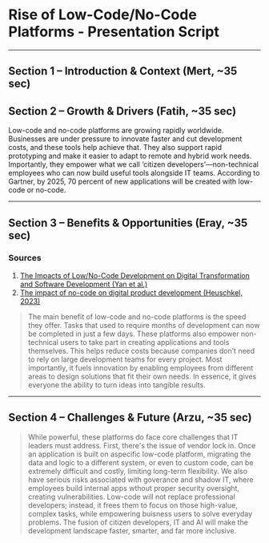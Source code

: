 # Rise of Low-Code/No-Code Platforms - Presentation Script

---

## Section 1 – Introduction & Context (Mert, ~35 sec)




## Section 2 – Growth & Drivers (Fatih, ~35 sec)

Low-code and no-code platforms are growing rapidly worldwide. Businesses are under pressure to innovate faster and cut development costs, and these tools help achieve that. They also support rapid prototyping and make it easier to adapt to remote and hybrid work needs. Importantly, they empower what we call ‘citizen developers’—non-technical employees who can now build useful tools alongside IT teams. According to Gartner, by 2025, 70 percent of new applications will be created with low-code or no-code.

---

## Section 3 – Benefits & Opportunities (Eray, ~35 sec)

### Sources

1. [The Impacts of Low/No-Code Development on Digital Transformation and Software Development (Yan et al.)](https://arxiv.org/pdf/2112.14073)
2. [The impact of no-code on digital product development (Heuschkel, 2023)](https://arxiv.org/pdf/2307.16717)

> The main benefit of low-code and no-code platforms is the speed they offer. Tasks that used to require months of development can now be completed in just a few days. These platforms also empower non-technical users to take part in creating applications and tools themselves. This helps reduce costs because companies don’t need to rely on large development teams for every project. Most importantly, it fuels innovation by enabling employees from different areas to design solutions that fit their own needs. In essence, it gives everyone the ability to turn ideas into tangible results.

---

## Section 4 – Challenges & Future (Arzu, ~35 sec)
> While powerful, these platforms do face core challenges that IT leaders must address. First, there's the issue of vendor lock in. Once an application is built on aspecific low-code platform, migrating the data and logic to a different system, or even to custom code, can be extremely difficult and costly, limiting long-term flexibility.
  We also have serious risks associated with goverance and shadow IT, where employees build internal apps wthout proper security oversight, creating vulnerabilities.
Low-code will not replace professional developers; instead, it frees them to focus on those high-value, complex tasks, while empowering buisness users to solve everyday problems. The fusion of citizen developers, IT and AI will make the development landscape faster, smarter, and far more inclusive.
